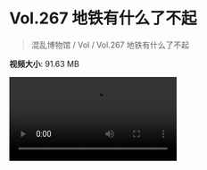 # Vol.267 地铁有什么了不起

> 混乱博物馆 / Vol / Vol.267 地铁有什么了不起

**视频大小**: 91.63 MB

<div class="video"><video src="https://file.hsyhx.top/archive/267.mp4" controls preload>🤔 您的浏览器不支持 video 标签</video></div>